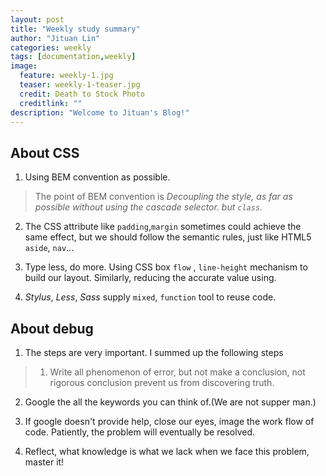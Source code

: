 ```yaml
---
layout: post
title: "Weekly study summary"
author: "Jituan Lin"
categories: weekly
tags: [documentation,weekly]
image:
  feature: weekly-1.jpg
  teaser: weekly-1-teaser.jpg
  credit: Death to Stock Photo
  creditlink: ""
description: "Welcome to Jituan's Blog!"  
---
```


## About CSS


1. Using BEM convention as possible.
> The point of BEM convention is *Decoupling the style, as far as possible without using the cascade selector. but `class`.*

2. The CSS attribute like `padding`,`margin` sometimes could achieve the same effect, but we should follow the semantic rules, just like HTML5 `aside`, `nav`...

3. Type less, do more. Using CSS box `flow` , `line-height` mechanism to build our layout. Similarly, reducing the accurate value using.

4. *Stylus*, *Less*, *Sass* supply `mixed`, `function` tool to reuse code.

## About debug

1. The steps are very important. I summed up the following steps
>1. Write all phenomenon of error, but not make a conclusion, not rigorous conclusion prevent us from discovering truth.

2. Google the all the keywords you can think of.(We are not supper man.)

3. If google doesn't provide help, close our eyes, image the work flow of code. Patiently, the problem will eventually be resolved.

4. Reflect, what knowledge is what we lack when we face this problem, master it! 

